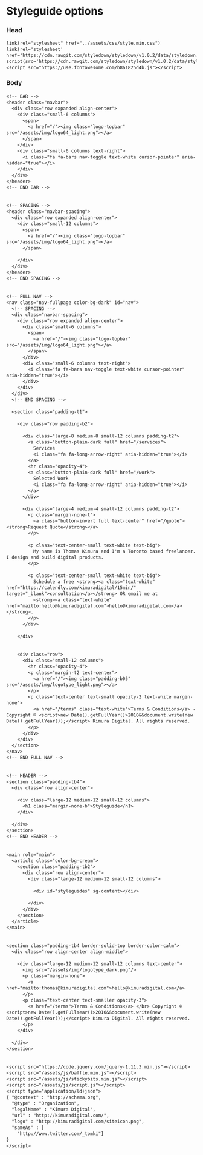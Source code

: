 # Styleguide options

### Head

    link(rel="stylesheet" href="../assets/css/style.min.css")
    link(rel='stylesheet' href='https://cdn.rawgit.com/styledown/styledown/v1.0.2/data/styledown.css')
    script(src='https://cdn.rawgit.com/styledown/styledown/v1.0.2/data/styledown.js')
    <script src="https://use.fontawesome.com/b8a1825d4b.js"></script>

### Body


    <!-- BAR -->
    <header class="navbar">
      <div class="row expanded align-center">
        <div class="small-6 columns">
          <span>
            <a href="/"><img class="logo-topbar" src="/assets/img/logo64_light.png"></a>
          </span>
        </div>
        <div class="small-6 columns text-right">
          <i class="fa fa-bars nav-toggle text-white cursor-pointer" aria-hidden="true"></i>
        </div>
      </div>
    </header>
    <!-- END BAR -->


    <!-- SPACING -->
    <header class="navbar-spacing">
      <div class="row expanded align-center">
        <div class="small-12 columns">
          <span>
            <a href="/"><img class="logo-topbar" src="/assets/img/logo64_light.png"></a>
          </span>

        </div>
      </div>
    </header>
    <!-- END SPACING -->


    <!-- FULL NAV -->
    <nav class="nav-fullpage color-bg-dark" id="nav">
      <!-- SPACING -->
      <div class="navbar-spacing">
        <div class="row expanded align-center">
          <div class="small-6 columns">
            <span>
              <a href="/"><img class="logo-topbar" src="/assets/img/logo64_light.png"></a>
            </span>
          </div>
          <div class="small-6 columns text-right">
            <i class="fa fa-bars nav-toggle text-white cursor-pointer" aria-hidden="true"></i>
          </div>
        </div>
      </div>
      <!-- END SPACING -->

      <section class="padding-t1">

        <div class="row padding-b2">

          <div class="large-8 medium-8 small-12 columns padding-t2">
            <a class="button-plain-dark full" href="/services">
              Services
              <i class="fa fa-long-arrow-right" aria-hidden="true"></i>
            </a>
            <hr class="opacity-4">
            <a class="button-plain-dark full" href="/work">
              Selected Work
              <i class="fa fa-long-arrow-right" aria-hidden="true"></i>
            </a>
          </div>

          <div class="large-4 medium-4 small-12 columns padding-t2">
            <p class="margin-none-t">
              <a class="button-invert full text-center" href="/quote"><strong>Request Quote</strong></a>
            </p>

            <p class="text-center-small text-white text-big">
              My name is Thomas Kimura and I'm a Toronto based freelancer. I design and build digital products.
            </p>

            <p class="text-center-small text-white text-big">
              Schedule a free <strong><a class="text-white" href="https://calendly.com/kimuradigital/15min/" target="_blank">consultation</a></strong> OR email me at
              <strong><a class="text-white" href="mailto:hello@kimuradigital.com">hello@kimuradigital.com</a></strong>.
            </p>
          </div>

        </div>


        <div class="row">
          <div class="small-12 columns">
            <hr class="opacity-4">
            <p class="margin-t2 text-center">
              <a href="/"><img class="padding-b05" src="/assets/img/logotype_light.png"></a>
            </p>
            <p class="text-center text-small opacity-2 text-white margin-none">
              <a href="/terms" class="text-white">Terms & Conditions</a> - Copyright © <script>new Date().getFullYear()>2010&&document.write(new Date().getFullYear());</script> Kimura Digital. All rights reserved.
            </p>
          </div>
        </div>
      </section>
    </nav>
    <!-- END FULL NAV -->


    <!-- HEADER -->
    <section class="padding-tb4">
      <div class="row align-center">

        <div class="large-12 medium-12 small-12 columns">
          <h1 class="margin-none-b">Styleguide</h1>
        </div>

      </div>
    </section>
    <!-- END HEADER -->


    <main role="main">
      <article class="color-bg-cream">
        <section class="padding-tb2">
          <div class="row align-center">
            <div class="large-12 medium-12 small-12 columns">

              <div id="styleguides" sg-content></div>

            </div>
          </div>
        </section>
      </article>
    </main>


    <section class="padding-tb4 border-solid-top border-color-calm">
      <div class="row align-center align-middle">

        <div class="large-12 medium-12 small-12 columns text-center">
          <img src="/assets/img/logotype_dark.png"/>
          <p class="margin-none">
            <a href="mailto:thomas@kimuradigital.com">hello@kimuradigital.com</a>
          </p>
          <p class="text-center text-smaller opacity-3">
            <a href="/terms">Terms & Conditions</a> </br> Copyright © <script>new Date().getFullYear()>2010&&document.write(new Date().getFullYear());</script> Kimura Digital. All rights reserved.
          </p>
        </div>

      </div>
    </section>


    <script src="https://code.jquery.com/jquery-1.11.3.min.js"></script>
    <script src="/assets/js/baffle.min.js"></script>
    <script src="/assets/js/stickybits.min.js"></script>
    <script src="/assets/js/script.js"></script>
    <script type="application/ld+json">
    { "@context" : "http://schema.org",
      "@type" : "Organization",
      "legalName" : "Kimura Digital",
      "url" : "http://kimuradigital.com/",
      "logo" : "http://kimuradigital.com/siteicon.png",
      "sameAs" : [
        "http://www.twitter.com/_tomki"]
    }
    </script>
